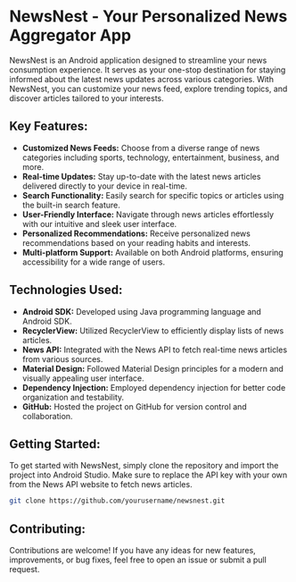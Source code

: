 # NewsNest - Your Personalized News Aggregator App

NewsNest is an Android application designed to streamline your news consumption experience. It serves as your one-stop destination for staying informed about the latest news updates across various categories. With NewsNest, you can customize your news feed, explore trending topics, and discover articles tailored to your interests.

## Key Features:

- **Customized News Feeds:** Choose from a diverse range of news categories including sports, technology, entertainment, business, and more.
- **Real-time Updates:** Stay up-to-date with the latest news articles delivered directly to your device in real-time.
- **Search Functionality:** Easily search for specific topics or articles using the built-in search feature.
- **User-Friendly Interface:** Navigate through news articles effortlessly with our intuitive and sleek user interface.
- **Personalized Recommendations:** Receive personalized news recommendations based on your reading habits and interests.
- **Multi-platform Support:** Available on both Android platforms, ensuring accessibility for a wide range of users.

## Technologies Used:

- **Android SDK:** Developed using Java programming language and Android SDK.
- **RecyclerView:** Utilized RecyclerView to efficiently display lists of news articles.
- **News API:** Integrated with the News API to fetch real-time news articles from various sources.
- **Material Design:** Followed Material Design principles for a modern and visually appealing user interface.
- **Dependency Injection:** Employed dependency injection for better code organization and testability.
- **GitHub:** Hosted the project on GitHub for version control and collaboration.

## Getting Started:

To get started with NewsNest, simply clone the repository and import the project into Android Studio. Make sure to replace the API key with your own from the News API website to fetch news articles.

```bash
git clone https://github.com/yourusername/newsnest.git
```

## Contributing:

Contributions are welcome! If you have any ideas for new features, improvements, or bug fixes, feel free to open an issue or submit a pull request.
